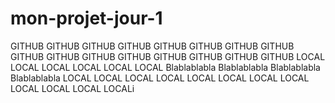 # mon-projet-jour-1
GITHUB GITHUB GITHUB GITHUB
GITHUB GITHUB GITHUB GITHUB
GITHUB GITHUB GITHUB GITHUB
GITHUB GITHUB GITHUB GITHUB
LOCAL LOCAL LOCAL
LOCAL LOCAL LOCAL
Blablablabla
Blablablabla
Blablablabla
Blablablabla
LOCAL LOCAL LOCAL
LOCAL LOCAL LOCAL
LOCAL LOCAL LOCAL
LOCAL LOCAL LOCALi

<?php

	echo 'Hello world';
	echo 'Coucou !';
?>
